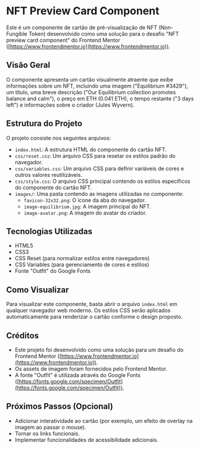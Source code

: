# NFT Preview Card Component

Este é um componente de cartão de pré-visualização de NFT (Non-Fungible Token) desenvolvido como uma solução para o desafio "NFT preview card component" do Frontend Mentor ([https://www.frontendmentor.io](https://www.frontendmentor.io)).

## Visão Geral

O componente apresenta um cartão visualmente atraente que exibe informações sobre um NFT, incluindo uma imagem ("Equilibrium #3429"), um título, uma breve descrição ("Our Equilibrium collection promotes balance and calm"), o preço em ETH (0.041 ETH), o tempo restante ("3 days left") e informações sobre o criador (Jules Wyvern).

## Estrutura do Projeto

O projeto consiste nos seguintes arquivos:

* `index.html`: A estrutura HTML do componente do cartão NFT.
* `css/reset.css`: Um arquivo CSS para resetar os estilos padrão do navegador.
* `css/variables.css`: Um arquivo CSS para definir variáveis de cores e outros valores reutilizáveis.
* `css/style.css`: O arquivo CSS principal contendo os estilos específicos do componente do cartão NFT.
* `images/`: Uma pasta contendo as imagens utilizadas no componente:
    * `favicon-32x32.png`: O ícone da aba do navegador.
    * `image-equilibrium.jpg`: A imagem principal do NFT.
    * `image-avatar.png`: A imagem do avatar do criador.

## Tecnologias Utilizadas

* HTML5
* CSS3
* CSS Reset (para normalizar estilos entre navegadores)
* CSS Variables (para gerenciamento de cores e estilos)
* Fonte "Outfit" do Google Fonts

## Como Visualizar

Para visualizar este componente, basta abrir o arquivo `index.html` em qualquer navegador web moderno. Os estilos CSS serão aplicados automaticamente para renderizar o cartão conforme o design proposto.

## Créditos

* Este projeto foi desenvolvido como uma solução para um desafio do Frontend Mentor ([https://www.frontendmentor.io](https://www.frontendmentor.io)).
* Os assets de imagem foram fornecidos pelo Frontend Mentor.
* A fonte "Outfit" é utilizada através do Google Fonts ([https://fonts.google.com/specimen/Outfit](https://fonts.google.com/specimen/Outfit)).

## Próximos Passos (Opcional)

* Adicionar interatividade ao cartão (por exemplo, um efeito de overlay na imagem ao passar o mouse).
* Tornar os links funcionais.
* Implementar funcionalidades de acessibilidade adicionais.